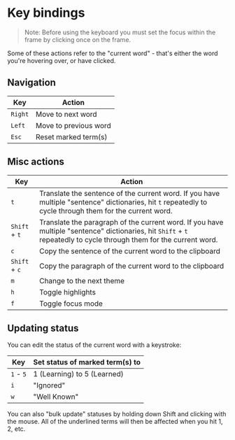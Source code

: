 # Key bindings

> Note: Before using the keyboard you must set the focus within the frame by clicking once on the frame.

Some of these actions refer to the "current word" - that's either the word you're hovering over, or have clicked.

## Navigation

| Key         | Action                                                           |
|----------------|---------------------------------------------------------------------|
| `Right`        | Move to next word                                                   |
| `Left`           | Move to previous word                                               |
| `Esc`            | Reset marked term(s)                                                |


## Misc actions

| Key         | Action                                           |
|----------------|-----------------------------------------------|
| `t`             | Translate the sentence of the current word.  If you have multiple "sentence" dictionaries, hit `t` repeatedly to cycle through them for the current word.  |
| `Shift` + `t`   | Translate the paragraph of the current word.  If you have multiple "sentence" dictionaries, hit `Shift` + `t` repeatedly to cycle through them for the current word.   |
| `c`             | Copy the sentence of the current word to the clipboard |
| `Shift` + `c`   | Copy the paragraph of the current word to the clipboard |
| `m`             | Change to the next theme   |
| `h`             | Toggle highlights   |
| `f`             | Toggle focus mode   |


## Updating status

You can edit the status of the current word with a keystroke:

| Key            | Set status of marked term(s) to        |
|----------------|----------------------------------------|
| `1` - `5`      | 1 (Learning) to 5 (Learned)            |
| `i`            | "Ignored"                              |
| `w`            | "Well Known"                           |


You can also "bulk update" statuses by holding down Shift and clicking with the mouse.  All of the underlined terms will then be affected when you hit 1, 2, etc.